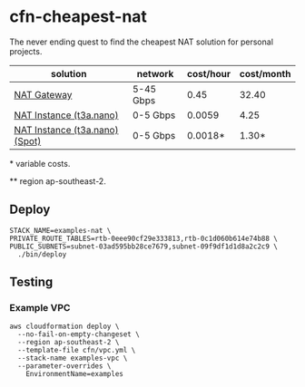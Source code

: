 # cfn-cheapest-nat

The never ending quest to find the cheapest NAT solution for personal projects.

|solution                           |network  |cost/hour|cost/month|
|-----------------------------------|---------|---------|----------|
|[NAT Gateway][1]                   |5-45 Gbps|0.45     |32.40     |
|[NAT Instance (t3a.nano)][2]       |0-5  Gbps|0.0059   | 4.25     |
|[NAT Instance (t3a.nano) (Spot)][2]|0-5  Gbps|0.0018*  | 1.30*    |

\* variable costs.

\*\* region ap-southeast-2.

## Deploy

```
STACK_NAME=examples-nat \
PRIVATE_ROUTE_TABLES=rtb-0eee90cf29e333813,rtb-0c1d060b614e74b88 \
PUBLIC_SUBNETS=subnet-03ad595bb28ce7679,subnet-09f9df1d1d8a2c2c9 \
  ./bin/deploy
```

## Testing

### Example VPC

```
aws cloudformation deploy \
  --no-fail-on-empty-changeset \
  --region ap-southeast-2 \
  --template-file cfn/vpc.yml \
  --stack-name examples-vpc \
  --parameter-overrides \
    EnvironmentName=examples
```

[1]: https://docs.aws.amazon.com/vpc/latest/userguide/vpc-nat-gateway.html
[2]: https://docs.aws.amazon.com/vpc/latest/userguide/VPC_NAT_Instance.html

